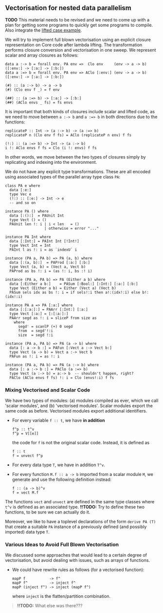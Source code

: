 ## Vectorisation for nested data parallelism



**TODO** This material needs to be revised and we need to come up with a plan for getting some programs to quickly get some programs to compile.  Also integrate the [lifted case example](data-parallel/code-vectorisation/lifted-case-example).



We will try to implement full blown vectorisation using an explicit closure representation on Core code after lambda lifting.  The transformation performs closure conversion and vectorisation in one sweep.  We represent scalar and array closures as follows:


```wiki
data a :-> b = forall env. PA env =>  Clo env     (env -> a -> b) ([:env:] -> [:a:] -> [:b:])
data a :=> b = forall env. PA env => AClo [:env:] (env -> a -> b) ([:env:] -> [:a:] -> [:b:])

(#) :: (a :-> b) -> a -> b
(#) (Clo env f _) = f env

(##) :: (a :=> b) -> [:a:] -> [:b:]
(##) (AClo envs _ fs) = fs envs
```


It is important that both kinds of closures include scalar and lifted code, as we need to move between `a :-> b` and `a :=> b` in both directions due to the functions:


```wiki
replicateP :: Int -> (a :-> b) -> (a :=> b)
replicateP n (Clo env f fs) = AClo (replicateP n env) f fs

(!:) :: (a :=> b) -> Int -> (a :-> b)
i !: AClo envs f fs = Clo (i !: envs) f fs
```


In other words, we move between the two types of closures simply by replicating and indexing into the environment.



We do not have any explicit type transformations.  These are all encoded using associated types of the parallel array type class `PA`:


```wiki
class PA e where
  data [:e:]
  type Vec e
  (!:) :: [:e:] -> Int -> e
  -- and so on

instance PA () where
  data [:():]  = PAUnit Int
  type Vect () = ()
  PAUnit len !: i | i < len   = ()
                  | otherwise = error "..."

instance PA Int where
  data [:Int:] = PAInt Int [!Int!]
  type Vect Int = Int
  PAInt l as !: i = as `indexU` i

instance (PA a, PA b) => PA (a, b) where
  data [:(a, b):]  = PAProd [:a:] [:b:]
  type Vect (a, b) = (Vect a, Vect b)
  PAProd as bs !: i = (as !: i, bs :! i)

instance (PA a, PA b) => PA (Either a b) where
  data [:Either a b:]    = PASum [:Bool:] [:Int:] [:a:] [:b:]
  type Vect (Either a b) = Either (Vect a) (Vect b)
  PASum sels idx as bs !: i = if sels!:i then a!:(idx!:i) else b!:(idx!:i)

instance PA a => PA [:a:] where
  data [:[:a:]:] = PAArr [:Int:] [:a:]
  type Vect [:a:] = [:[:a:]:]
  PAArr segd as !: i = sliceP from size as
    where
      segd' = scanlP (+) 0 segd
      from  = segd'!:i
      size  = segd !:i

instance (PA a, PA b) => PA (a -> b) where
  data [: a -> b :] = PAFun [:Vect a :-> Vect b:]
  type Vect (a -> b) = Vect a :-> Vect b
  PAFun as !: i = as !: i

instance (PA a, PA b) => PA (a :-> b) where
  data [: a :-> b :] = PAClo (a :=> b)
  type Vect (a :-> b) = a:-> b  -- shouldn't happen, right?
  PAClo (AClo envs f fs) !: i = Clo (envs!:i) f fs
```

### Mixing Vectorised and Scalar Code



We have two types of modules: (a) modules compiled as ever, which we call 'scalar modules', and (b) 'vectorised modules'.  Scalar modules export the same code as before.  Vectorised modules export additional identifiers.


- For every variable `f :: t`, we have **in addition**

  ```wiki
  f^p :: t^v
  f^p = V[[e]]
  ```

  the code for `f` is not the original scalar code.  Instead, it is defined as

  ```wiki
  f :: t
  f = unvect f^p
  ```
- For every data type `T`, we have in addition `T^v`.
- For every function `M.f :: a -> b` imported from a scalar module `M`, we generate and use the following definition instead:

  ```wiki
  f :: (a -> b)^v
  f = vect M.f
  ```


The functions `vect` and `unvect` are defined in the same type classes where `t^v` is defined as an associated type.  **!!TODO:** Try to define these two functions, to be sure we can actually do it.



Moreover, we like to have a toplevel declarations of the form `derive PA (T)` that create a suitable `PA` instance of a previously defined (and possibly imported) data type `T`.


### Various Ideas to Avoid Full Blown Vectorisation



We discussed some approaches that would lead to a certain degree of vectorisation, but avoid dealing with issues, such as arrays of functions.


- We could have rewrite rules as follows (for a vectorised function):

  ```wiki
  mapP f           -> f^
  mapP f^          -> inject f^
  mapP (inject f^) -> inject (mapP f^)
  ```

  where `inject` is the flatten/partition combination.

>
>
> **!!TODO:** What else was there???
>
>

